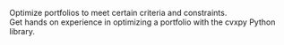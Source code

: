 Optimize portfolios to meet certain criteria and constraints.  
Get hands on experience in optimizing a portfolio with the cvxpy Python library.
